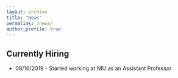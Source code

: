 ```yaml
---
layout: archive
title: "News"
permalink: /news/
author_profile: true
---
```


## Currently Hiring
<p align="center">
 <ul>
  <li> 08/16/2019 - Started working at NIU as an Assistant Professor </li>

  </ul>
  </p>

